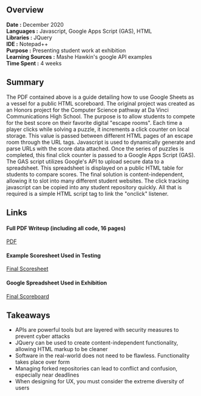 ## Overview
**Date :** December 2020  
**Languages :** Javascript, Google Apps Script (GAS), HTML  
**Libraries :**  JQuery  
**IDE :**  Notepad++  
**Purpose :**  Presenting student work at exhibition  
**Learning Sources :**  Mashe Hawkin's google API examples  
**Time Spent :** 4 weeks

## Summary
The PDF contained above is a guide detailing how to use Google Sheets as a vessel for a public HTML scoreboard. The original project was created as an Honors project for the Computer Science pathway at Da Vinci Communications High School. The purpose is to allow students to compete for the best score on their favorite digital "escape rooms". Each time a player clicks while solving a puzzle, it increments a click counter on local storage. This value is passed between different HTML pages of an escape room through the URL tags. Javascript is used to dynamically generate and parse URLs with the score data attached. Once the series of puzzles is completed, this final click counter is passed to a Google Apps Script (GAS). The GAS script utilizes Google's API to upload secure data to a spreadsheet. This spreadsheet is displayed on a public HTML table for students to compare scores. The final solution is content-independent, allowing it to slot into many different student websites. The click tracking javascript can be copied into any student repository quickly. All that is required is a simple HTML script tag to link the "onclick" listener.  

## Links

#### Full PDF Writeup (including all code, 16 pages)
[PDF](GAS_CS_leaderboard_writeup.pdf)

#### Example Scoresheet Used in Testing
[Final Scoresheet](https://docs.google.com/spreadsheets/d/1MkGE9Iy0QMtUh8Oka7PqXQGapbEwI4tHDLfMTEvVAUA/edit?usp=sharing)

#### Google Spreadsheet Used in Exhibition
[Final Scoreboard](https://jtpz0.csb.app/?s=9999)

## Takeaways
- APIs are powerful tools but are layered with security measures to prevent cyber attacks  
- JQuery can be used to create content-independent functionality, allowing HTML markup to be cleaner  
- Software in the real-world does not need to be flawless. Functionality takes place over form
- Managing forked repositories can lead to conflict and confusion, especially near deadlines  
- When designing for UX, you must consider the extreme diversity of users
